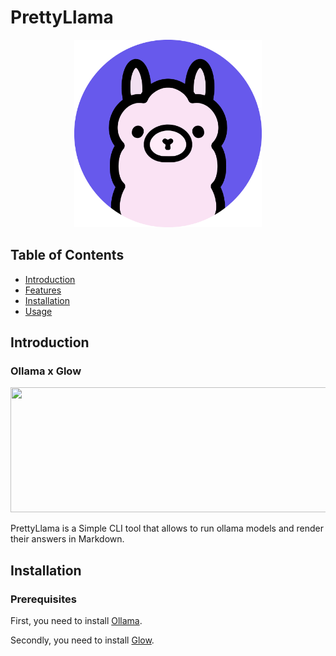 # PrettyLlama

<p align="center">
  <img src="https://github.com/thenry42/PrettyLlama/blob/main/utils/PrettyLlama.png" alt="Project Logo" width="300" height="300">
</p>

## Table of Contents

- [Introduction](#introduction)
- [Features](#features)
- [Installation](#installation)
- [Usage](#usage)

## Introduction

### Ollama x Glow

<p align="center">
  <img src="https://camo.githubusercontent.com/e20892cc1a5b1775de4ba67dd0baad0fc62191da6b71efff35b71f89800c1da2/68747470733a2f2f73747566662e636861726d2e73682f676c6f772f676c6f772d62616e6e65722d6769746875622e676966" width="750" height="200">
</p>

PrettyLlama is a Simple CLI tool that allows to run ollama models and render their answers in Markdown.

## Installation

### Prerequisites

First, you need to install [Ollama](https://github.com/ollama/ollama).

Secondly, you need to install [Glow](https://github.com/charmbracelet/glow).

